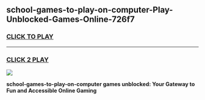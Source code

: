 
## school-games-to-play-on-computer-Play-Unblocked-Games-Online-726f7
<h3>
<a href="https://premium76.site?title=school-games-to-play-on-computer&ref=25A">CLICK TO PLAY</a></h3>
<hr>

<h3>
<a href="https://premium76.site?title=school-games-to-play-on-computer&ref=25A">CLICK 2 PLAY</a>
  
</h3>

<a href="https://premium76.site?title=school-games-to-play-on-computer&ref=25A"><img src="https://clearcache.store/games.png"></a>


**school-games-to-play-on-computer games unblocked: Your Gateway to Fun and Accessible Online Gaming**
